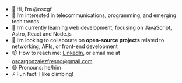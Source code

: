 - 👋 Hi, I’m @oscgf
- 👀 I’m interested in telecommunications, programming, and emerging tech trends
- 🌱 I’m currently learning web development, focusing on JavaScript, Astro, React and Node.js
- 💞️ I’m looking to collaborate on **open-source projects** related to networking, APIs, or front-end development
- 📫 How to reach me: [LinkedIn](https://www.linkedin.com/in/oscarglezfresno/), or email me at oscargonzalezfresno@gmail.com
- 😄 Pronouns: he/him
- ⚡ Fun fact: I like climbing!
<!---
oscgf/oscgf is a ✨ special ✨ repository because its `README.md` (this file) appears on your GitHub profile.
You can click the Preview link to take a look at your changes.
--->
